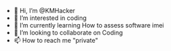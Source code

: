 - 👋 Hi, I’m @KMHacker
- 👀 I’m interested in coding
- 🌱 I’m currently learning How to assess software imei 
- 💞️ I’m looking to collaborate on Coding
- 📫 How to reach me  "private"

<!---
KMHacker/KMHacker is a ✨ special ✨ repository because its `README.md` (this file) appears on your GitHub profile.
You can click the Preview link to take a look at your changes.
---> 
